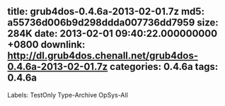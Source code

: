 title: grub4dos-0.4.6a-2013-02-01.7z
md5: a55736d006b9d298ddda007736dd7959
size: 284K
date: 2013-02-01 09:40:22.000000000 +0800
downlink: http://dl.grub4dos.chenall.net/grub4dos-0.4.6a-2013-02-01.7z
categories: 0.4.6a
tags: 0.4.6a
---

Labels: 
 TestOnly
 Type-Archive
 OpSys-All